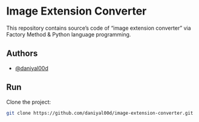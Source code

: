 # Image Extension Converter
This repository contains source’s code of “image extension converter” via Factory Method & Python language programming.

## Authors
- [@daniyal00d](https://github.com/daniyal00d)


## Run
Clone the project:
```bash 
git clone https://github.com/daniyal00d/image-extension-converter.git
```
